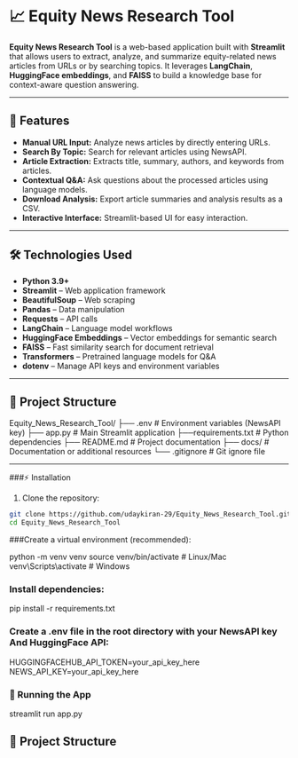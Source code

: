 # 📈 Equity News Research Tool

**Equity News Research Tool** is a web-based application built with **Streamlit** that allows users to extract, analyze, and summarize equity-related news articles from URLs or by searching topics. It leverages **LangChain**, **HuggingFace embeddings**, and **FAISS** to build a knowledge base for context-aware question answering.

---

## 🔹 Features

- **Manual URL Input:** Analyze news articles by directly entering URLs.
- **Search By Topic:** Search for relevant articles using NewsAPI.
- **Article Extraction:** Extracts title, summary, authors, and keywords from articles.
- **Contextual Q&A:** Ask questions about the processed articles using language models.
- **Download Analysis:** Export article summaries and analysis results as a CSV.
- **Interactive Interface:** Streamlit-based UI for easy interaction.

---

## 🛠️ Technologies Used

- **Python 3.9+**
- **Streamlit** – Web application framework
- **BeautifulSoup** – Web scraping
- **Pandas** – Data manipulation
- **Requests** – API calls
- **LangChain** – Language model workflows
- **HuggingFace Embeddings** – Vector embeddings for semantic search
- **FAISS** – Fast similarity search for document retrieval
- **Transformers** – Pretrained language models for Q&A
- **dotenv** – Manage API keys and environment variables

---

## 📁 Project Structure


Equity_News_Research_Tool/
├── .env # Environment variables (NewsAPI key)
├── app.py # Main Streamlit application
├──requirements.txt # Python dependencies
├── README.md # Project documentation
├── docs/ # Documentation or additional resources
└── .gitignore # Git ignore file



---

###⚡ Installation

1. Clone the repository:

```bash
git clone https://github.com/udaykiran-29/Equity_News_Research_Tool.git
cd Equity_News_Research_Tool
```

###Create a virtual environment (recommended):

python -m venv venv
source venv/bin/activate      # Linux/Mac
venv\Scripts\activate         # Windows


### Install dependencies:

pip install -r requirements.txt


### Create a .env file in the root directory with your NewsAPI key And HuggingFace API:

HUGGINGFACEHUB_API_TOKEN=your_api_key_here
NEWS_API_KEY=your_api_key_here

### 🚀 Running the App

streamlit run app.py


## 📁 Project Structure

